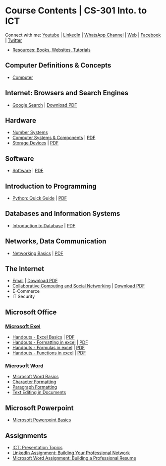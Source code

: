 # Course Contents | CS-301 Into. to ICT

Connect with me: [Youtube](https://www.youtube.com/yasirbhutta) \| [LinkedIn](https://www.linkedin.com/in/yasirbhutta/) \| [WhatsApp Channel](https://whatsapp.com/channel/0029VaC3BC160eBZZSs3CW0c) \| [Web](https://yasirbhutta.github.io/) \| [Facebook](https://www.facebook.com/yasirbhutta786) \| [Twitter](https://twitter.com/yasirbhutta)

- [Resources: Books, Websites, Tutorials](resources.md)

## Computer Definitions & Concepts

- [Computer](../computer-basics/docs/computer.md)

## Internet: Browsers and Search Engines

- [Google Search](../google-workspace/docs/google-search.md) \| [Download PDF](../google-workspace/docs/google-search.pdf)

## Hardware

- [Number Systems](../computer-basics/docs/number-systems.md)
- [Computer Systems & Components](../computer-basics/docs/hardware.md) \| [PDF](../computer-basics/docs/hardware.pdf)
- [Storage Devices](../computer-basics/docs/storage-devices.md) \| [PDF](../computer-basics/docs/storage-devices.pdf)

## Software

- [Software](../computer-basics/docs/software.md) \| [PDF](../computer-basics/docs/software.pdf)

## Introduction to Programming

- [Python: Quick Guide](../python/docs/quick-guide.md) \| [PDF](../python/docs/quick-guide.pdf)

## Databases and Information Systems

- [Introduction to Database](../computer-basics/docs/database.md) \| [PDF](../computer-basics/docs/database.pdf)

## Networks, Data Communication

- [Networking Basics](../computer-basics/docs/networks.md) \| [PDF](../computer-basics/docs/networks.pdf)

## The Internet

- [Email](../google-workspace/docs/email.md) \| [Download PDF](../google-workspace/docs/email.pdf) 
- [Collaborative Computing and Social Networking](../social-media/docs/socialmedia.md) \| [Download PDF](../google-workspace/docs/email.pdf)
- E-Commerce
- IT Security

## Microsoft Office

### [Microsoft Exel](../ms-excel/index.md)

- [Handouts - Excel Basics](../ms-excel/docs/basics.md) \| [PDF](../ms-excel/docs/basics.pdf)
- [Handouts - Formatting in excel](../ms-excel/docs/formatting.md) \| [PDF](../ms-excel/docs/formatting.pdf)
- [Handouts - Formulas in excel](../ms-excel/docs/formulas.md) \| [PDF](../ms-excel/docs/formulas.pdf)
- [Handouts - Functions in excel](../ms-excel/docs/functions.md) \| [PDF](../ms-excel/docs/functions.pdf)

### [Microsoft Word](../ms-word/index.md)

- [Microsoft Word Basics](../ms-word/docs/basics.md)
- [Character Formatting](../ms-word/docs/character-formatting.md)
- [Paragraph Formatting](../ms-word/docs/paragraph-formatting.md)
- [Text Editing in Documents](../ms-word/docs/stylish.md)

## Microsoft Powerpoint
  - [Microsoft Powerpoint Basics](../ms-powerpoint/docs/basics.md)

## Assignments

- [ICT: Presentation Topics](docs/topics.md)
- [LinkedIn Assignment: Building Your Professional Network](../social-media/assignments/linkedin-assign1.md)
- [Microsoft Word Assignment: Building a Professional Resume](../ms-word/assignments/ms-word-assign1.md)

